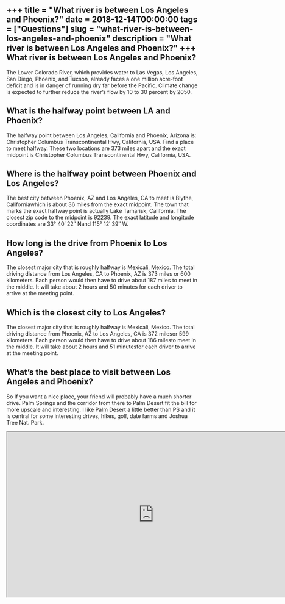 +++
title = "What river is between Los Angeles and Phoenix?"
date = 2018-12-14T00:00:00
tags = ["Questions"]
slug = "what-river-is-between-los-angeles-and-phoenix"
description = "What river is between Los Angeles and Phoenix?"
+++
What river is between Los Angeles and Phoenix?
----------------------------------------------

The Lower Colorado River, which provides water to Las Vegas, Los Angeles, San Diego, Phoenix, and Tucson, already faces a one million acre-foot deficit and is in danger of running dry far before the Pacific. Climate change is expected to further reduce the river’s flow by 10 to 30 percent by 2050.

What is the halfway point between LA and Phoenix?
-------------------------------------------------

The halfway point between Los Angeles, California and Phoenix, Arizona is: Christopher Columbus Transcontinental Hwy, California, USA. Find a place to meet halfway. These two locations are 373 miles apart and the exact midpoint is Christopher Columbus Transcontinental Hwy, California, USA.

Where is the halfway point between Phoenix and Los Angeles?
-----------------------------------------------------------

The best city between Phoenix, AZ and Los Angeles, CA to meet is Blythe, Californiawhich is about 36 miles from the exact midpoint. The town that marks the exact halfway point is actually Lake Tamarisk, California. The closest zip code to the midpoint is 92239. The exact latitude and longitude coordinates are 33° 40′ 22″ Nand 115° 12′ 39″ W.

How long is the drive from Phoenix to Los Angeles?
--------------------------------------------------

The closest major city that is roughly halfway is Mexicali, Mexico. The total driving distance from Los Angeles, CA to Phoenix, AZ is 373 miles or 600 kilometers. Each person would then have to drive about 187 miles to meet in the middle. It will take about 2 hours and 50 minutes for each driver to arrive at the meeting point.

Which is the closest city to Los Angeles?
-----------------------------------------

The closest major city that is roughly halfway is Mexicali, Mexico. The total driving distance from Phoenix, AZ to Los Angeles, CA is 372 milesor 599 kilometers. Each person would then have to drive about 186 milesto meet in the middle. It will take about 2 hours and 51 minutesfor each driver to arrive at the meeting point.

What’s the best place to visit between Los Angeles and Phoenix?
---------------------------------------------------------------

So If you want a nice place, your friend will probably have a much shorter drive. Palm Springs and the corridor from there to Palm Desert fit the bill for more upscale and interesting. I like Palm Desert a little better than PS and it is central for some interesting drives, hikes, golf, date farms and Joshua Tree Nat. Park.

<iframe allow="accelerometer; autoplay; clipboard-write; encrypted-media; gyroscope; picture-in-picture" allowfullscreen="" class="__youtube_prefs__  epyt-is-override  no-lazyload" data-no-lazy="1" data-origheight="433" data-origwidth="770" data-skipgform_ajax_framebjll="" height="433" id="_ytid_48714" loading="lazy" src="https://www.youtube.com/embed/CxahbnUCZxY?enablejsapi=1&autoplay=0&cc_load_policy=0&cc_lang_pref=&iv_load_policy=1&loop=0&modestbranding=0&rel=1&fs=1&playsinline=0&autohide=2&theme=dark&color=red&controls=1&" title="YouTube player" width="770"></iframe>